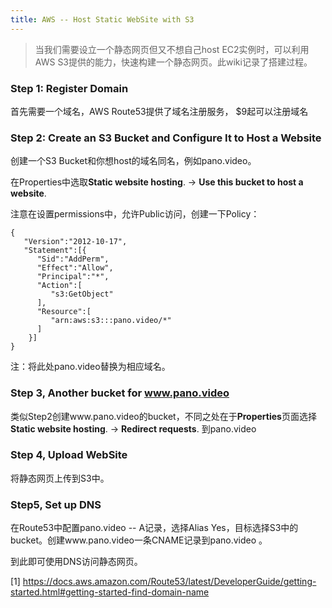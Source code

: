 ```yaml
---
title: AWS -- Host Static WebSite with S3
---
```




> 当我们需要设立一个静态网页但又不想自己host EC2实例时，可以利用AWS S3提供的能力，快速构建一个静态网页。此wiki记录了搭建过程。



### Step 1: Register Domain

首先需要一个域名，AWS Route53提供了域名注册服务， $9起可以注册域名



### Step 2: Create an S3 Bucket and Configure It to Host a Website

创建一个S3 Bucket和你想host的域名同名，例如pano.video。

在Properties中选取**Static website hosting**. -> **Use this bucket to host a website**.

注意在设置permissions中，允许Public访问，创建一下Policy：

```
{
   "Version":"2012-10-17",
   "Statement":[{
      "Sid":"AddPerm",
      "Effect":"Allow",
      "Principal":"*",
      "Action":[
         "s3:GetObject"
      ],
      "Resource":[
         "arn:aws:s3:::pano.video/*"
      ]
    }]
}
```

注：将此处pano.video替换为相应域名。



### Step 3,  Another bucket for www.pano.video

类似Step2创建www.pano.video的bucket，不同之处在于**Properties**页面选择**Static website hosting**. -> **Redirect requests**. 到pano.video



 ### Step 4, Upload WebSite

将静态网页上传到S3中。



### Step5, Set up DNS

在Route53中配置pano.video -- A记录，选择Alias Yes，目标选择S3中的bucket。创建www.pano.video一条CNAME记录到pano.video 。



到此即可使用DNS访问静态网页。



[1] https://docs.aws.amazon.com/Route53/latest/DeveloperGuide/getting-started.html#getting-started-find-domain-name